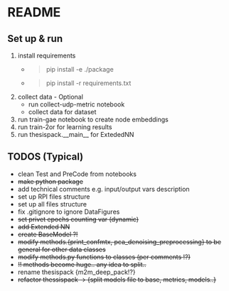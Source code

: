# README
## Set up & run
1. install requirements
    - > pip install -e ./package
    - > pip install -r requirements.txt  
2. collect data - Optional
    - run collect-udp-metric notebook
    - collect data for dataset
3. run train-gae notebook to create node embeddings 
4. run train-2or for learning results
5. run thesispack.\_\_main\_\_ for ExtededNN

## TODOS (Typical)
- clean Test and PreCode from notebooks
- ~~make python package~~
- add technical comments e.g. input/output vars description
- set up RPI files structure
- set up all files structure
- fix .gitignore to ignore DataFigures
- ~~set privet epochs counting var (dynamic)~~
- ~~add Extended NN~~
- ~~create BaseModel ?!~~
- ~~modify methods.{print_confmtx, pca_denoising_preprocessing} to be general for other data classes~~
- ~~modify methods.py functions to classes (per comments !?)~~
- ~~!! methods become huge.. any idea to split..~~
- rename thesispack {m2m_deep_pack!?}
- ~~refactor thessispack -> {split models file to base, metrics, models..}~~